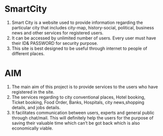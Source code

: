 # SmartCity

1) Smart City is a website used to provide information regarding the particular city that includes city-map, history-social, political, business news and other services for registered users.<br>
2) It can be accessed by unlimited number of users. Every user must have their ID& PASSWORD for security purpose.<br> 
3) This site is best designed to be useful through internet to people of different places. <br>

# AIM
1) The main aim of this project is to provide services to the users who have registered in the site. <br>
2) The services regarding to city conventional places, Hotel booking, Ticket booking, Food Order, Banks, Hospitals, city news,shopping details, and jobs details. <br>
3) It facilitates communication between users, experts and general public through chat/mail. This will definitely help the users for the purpose of saving their valuable time which can’t be got back which is also economically viable.<br>



